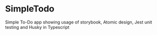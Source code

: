 # SimpleTodo
Simple To-Do app showing usage of storybook, Atomic design, Jest unit testing and Husky in Typescript
